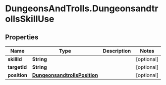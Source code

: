 # DungeonsAndTrolls.DungeonsandtrollsSkillUse

## Properties

Name | Type | Description | Notes
------------ | ------------- | ------------- | -------------
**skillId** | **String** |  | [optional] 
**targetId** | **String** |  | [optional] 
**position** | [**DungeonsandtrollsPosition**](DungeonsandtrollsPosition.md) |  | [optional] 


